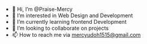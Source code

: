 - 👋 Hi, I’m @Praise-Mercy
- 👀 I’m interested in Web Design and Development
- 🌱 I’m currently learning frontend Development
- 💞️ I’m looking to collaborate on projects
- 📫 How to reach me via mercyudoh1515@gmail.com

<!---
Praise-Mercy/Praise-Mercy is a ✨ special ✨ repository because its `README.md` (this file) appears on your GitHub profile.
You can click the Preview link to take a look at your changes.
--->
